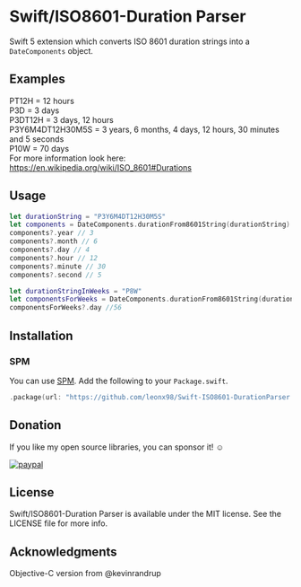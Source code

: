 # Swift/ISO8601-Duration Parser
Swift 5 extension which converts ISO 8601 duration strings into a `DateComponents` object.

## Examples
PT12H = 12 hours<br>
P3D = 3 days<br>
P3DT12H = 3 days, 12 hours<br>
P3Y6M4DT12H30M5S = 3 years, 6 months, 4 days, 12 hours, 30 minutes and 5 seconds<br>
P10W = 70 days<br>
For more information look here: https://en.wikipedia.org/wiki/ISO_8601#Durations

## Usage
```swift
let durationString = "P3Y6M4DT12H30M5S"
let components = DateComponents.durationFrom8601String(durationString)
components?.year // 3
components?.month // 6
components?.day // 4
components?.hour // 12
components?.minute // 30
components?.second // 5

let durationStringInWeeks = "P8W"
let componentsForWeeks = DateComponents.durationFrom8601String(durationStringInWeeks)
componentsForWeeks?.day //56
```

## Installation

### SPM
You can use [SPM](https://github.com/apple/swift-package-manager). Add the following to your `Package.swift`.

```swift
.package(url: "https://github.com/leonx98/Swift-ISO8601-DurationParser.git", .upToNextMajor(from: "1.0.0")),
```

## Donation

If you like my open source libraries, you can sponsor it! ☺️

[![paypal](https://www.paypalobjects.com/en_US/i/btn/btn_donateCC_LG.gif)](https://www.paypal.me/leonx98)

## License
Swift/ISO8601-Duration Parser is available under the MIT license. See the LICENSE file for more info.

## Acknowledgments
Objective-C version from @kevinrandrup
